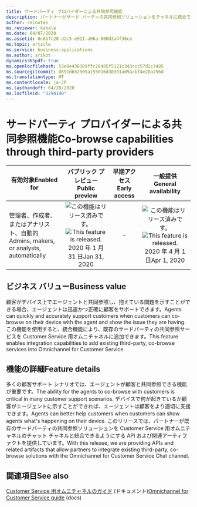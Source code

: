 ```yaml
---
title: サードパーティ プロバイダーによる共同参照機能
description: パートナーがサード パーティの共同参照ソリューションをチャネルに統合できるようにするフレームワーク。
author: relnotes
ms.reviewer: kabala
ms.date: 04/07/2020
ms.assetid: 0c8bfc28-d2c5-e911-a96a-000d3a4f36ce
ms.topic: article
ms.service: business-applications
ms.author: srikot
dynamics365pdf: true
ms.openlocfilehash: 53e0e438309ffc26485f5121c343ccc57d2c3485
ms.sourcegitcommit: d891d652909a155016d30391a09acbf4e20a756d
ms.translationtype: HT
ms.contentlocale: ja-JP
ms.lasthandoff: 04/28/2020
ms.locfileid: "3294140"
---
```

# <a name="co-browse-capabilities-through-third-party-providers"></a><span data-ttu-id="26138-103">サードパーティ プロバイダーによる共同参照機能</span><span class="sxs-lookup"><span data-stu-id="26138-103">Co-browse capabilities through third-party providers</span></span>


| <span data-ttu-id="26138-104">有効対象</span><span class="sxs-lookup"><span data-stu-id="26138-104">Enabled for</span></span>    |  <span data-ttu-id="26138-105">パブリック プレビュー</span><span class="sxs-lookup"><span data-stu-id="26138-105">Public preview</span></span> | <span data-ttu-id="26138-106">早期アクセス</span><span class="sxs-lookup"><span data-stu-id="26138-106">Early access</span></span> | <span data-ttu-id="26138-107">一般提供</span><span class="sxs-lookup"><span data-stu-id="26138-107">General availability</span></span> | 
| ---------- | :----------: |:----------: |:----------: |
|<span data-ttu-id="26138-108">管理者、作成者、またはアナリスト、自動的</span><span class="sxs-lookup"><span data-stu-id="26138-108">Admins, makers, or analysts, automatically</span></span>|<span data-ttu-id="26138-109">![この機能はリリース済みです。](/dynamics365-release-plan/media/green-checkmark.png "この機能はリリース済みです。")</span><span class="sxs-lookup"><span data-stu-id="26138-109">![This feature is released.](/dynamics365-release-plan/media/green-checkmark.png "This feature is released.")</span></span> <span data-ttu-id="26138-110">2020 年 1 月 31 日</span><span class="sxs-lookup"><span data-stu-id="26138-110">Jan 31, 2020</span></span>|-| <span data-ttu-id="26138-111">![この機能はリリース済みです。](/dynamics365-release-plan/media/green-checkmark.png "この機能はリリース済みです。")</span><span class="sxs-lookup"><span data-stu-id="26138-111">![This feature is released.](/dynamics365-release-plan/media/green-checkmark.png "This feature is released.")</span></span> <span data-ttu-id="26138-112">2020 年 4 月 1 日</span><span class="sxs-lookup"><span data-stu-id="26138-112">Apr 1, 2020</span></span>|


## <a name="business-value"></a><span data-ttu-id="26138-113">ビジネス バリュー</span><span class="sxs-lookup"><span data-stu-id="26138-113">Business value</span></span>
<!-- bv start -->
<span data-ttu-id="26138-114">顧客がデバイス上でエージェントと共同参照し、抱えている問題を示すことができる場合、エージェントは迅速かつ正確に顧客をサポートできます。</span><span class="sxs-lookup"><span data-stu-id="26138-114">Agents can quickly and accurately support customers when customers can co-browse on their device with the agent and show the issue they are having.</span></span> <span data-ttu-id="26138-115">この機能を使用すると、統合機能により、既存のサードパーティの共同参照サービスを Customer Service 用オムニチャネルに追加できます。</span><span class="sxs-lookup"><span data-stu-id="26138-115">This feature enables integration capabilities to add existing third-party, co-browse services into Omnichannel for Customer Service.</span></span>
<!-- bv end -->



## <a name="feature-details"></a><span data-ttu-id="26138-116">機能の詳細</span><span class="sxs-lookup"><span data-stu-id="26138-116">Feature details</span></span>
<!--feature detail start -->
<span data-ttu-id="26138-117">多くの顧客サポート シナリオでは、エージェントが顧客と共同参照できる機能が重要です。</span><span class="sxs-lookup"><span data-stu-id="26138-117">The ability for the agents to co-browse with customers is critical in many customer support scenarios.</span></span> <span data-ttu-id="26138-118">デバイスで何が起きているか顧客がエージェントに示すことができれば、エージェントは顧客をより適切に支援できます。</span><span class="sxs-lookup"><span data-stu-id="26138-118">Agents can better help customers when customers can show agents what's happening on their device.</span></span> <span data-ttu-id="26138-119">このリリースでは、パートナーが既存のサードパーティの共同参照ソリューションを Customer Service 用オムニチャネルのチャット チャネルと統合できるようにする API および関連アーティファクトを提供しています。</span><span class="sxs-lookup"><span data-stu-id="26138-119">With this release, we are providing APIs and related artifacts that allow partners to integrate existing third-party, co-browse solutions with the Omnichannel for Customer Service Chat channel.</span></span>
<!--feature detail end -->










## <a name="see-also"></a><span data-ttu-id="26138-120">関連項目</span><span class="sxs-lookup"><span data-stu-id="26138-120">See also</span></span>

<!--docs start-->
<span data-ttu-id="26138-121">[Customer Service 用オムニチャネルのガイド](https://docs.microsoft.com/dynamics365/omnichannel/omnichannel-customer-service-guide) (ドキュメント)</span><span class="sxs-lookup"><span data-stu-id="26138-121">[Omnichannel for Customer Service guide](https://docs.microsoft.com/dynamics365/omnichannel/omnichannel-customer-service-guide) (docs)</span></span>
<!--docs end-->
